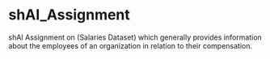 # shAI_Assignment
shAI Assignment on (Salaries Dataset) which generally provides information about the employees of an organization in relation to their compensation.
